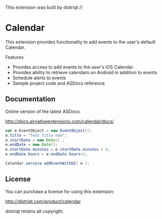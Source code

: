 


This extension was built by distriqt // 

# Calendar

This extension provides functionality to add events to the user's default Calendar.

Features

- Provides access to add events to the user's iOS Calendar.
- Provides ability to retrieve calendars on Android in addition to events
- Schedule alerts to events
- Sample project code and ASDocs reference

## Documentation

Online version of the latest ASDocs:

http://docs.airnativeextensions.com/calendar/docs/

```actionscript
var e:EventObject = new EventObject();
e.title = "Test title now";
e.startDate = new Date() ;
e.endDate = new Date();
e.startDate.minutes = e.startDate.minutes + 6;
e.endDate.hours = e.endDate.hours+1;

Calendar.service.addEventWithUI( e );
```


## License

You can purchase a license for using this extension:

http://distriqt.com/product/calendar

distriqt retains all copyright.


